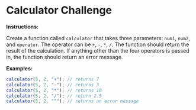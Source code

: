 # Calculator Challenge

**Instructions:**

Create a function called `calculator` that takes three parameters: `num1`, `num2`, and `operator`. The operator can be `+`, `-`, `*`, `/`. The function should return the result of the calculation. If anything other than the four operators is passed in, the function should return an error message.

**Examples:**

```javascript
calculator(5, 2, "+"); // returns 7
calculator(5, 2, "-"); // returns 3
calculator(5, 2, "*"); // returns 10
calculator(5, 2, "/"); // return 2.5
calculator(5, 2, "^"); // returns an error message
```
